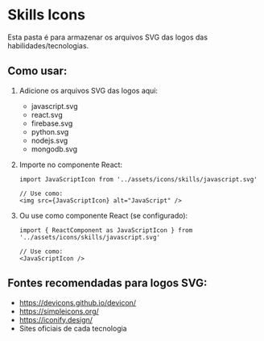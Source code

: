 # Skills Icons

Esta pasta é para armazenar os arquivos SVG das logos das habilidades/tecnologias.

## Como usar:

1. Adicione os arquivos SVG das logos aqui:
   - javascript.svg
   - react.svg
   - firebase.svg
   - python.svg
   - nodejs.svg
   - mongodb.svg

2. Importe no componente React:
   ```tsx
   import JavaScriptIcon from '../assets/icons/skills/javascript.svg'
   
   // Use como:
   <img src={JavaScriptIcon} alt="JavaScript" />
   ```

3. Ou use como componente React (se configurado):
   ```tsx
   import { ReactComponent as JavaScriptIcon } from '../assets/icons/skills/javascript.svg'
   
   // Use como:
   <JavaScriptIcon />
   ```

## Fontes recomendadas para logos SVG:
- https://devicons.github.io/devicon/
- https://simpleicons.org/
- https://iconify.design/
- Sites oficiais de cada tecnologia